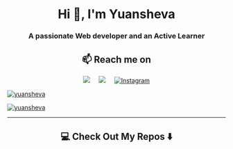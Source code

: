<h1 align="center">Hi 👋, I'm Yuansheva </h1>
<h3 align="center">A passionate Web developer and an Active Learner</h3>

<h2  align="center">📫 Reach me on</h2>
<p align="center">
  <a target="_blank" href="https://www.linkedin.com/in/yuansheva"><img src="https://img.shields.io/badge/linkedin-%230077B5.svg?&style=for-the-badge&logo=linkedin&logoColor=white" /></a>&nbsp;&nbsp;&nbsp;&nbsp;
  <a target="_blank" href="mailto:yuansheva20@gmail.com?subject=Hello%20Yuansheva,%20From%20Github"><img src="https://img.shields.io/badge/gmail-%23D14836.svg?&style=for-the-badge&logo=gmail&logoColor=white" /></a>&nbsp;&nbsp;&nbsp;&nbsp;
  <a target="_blank" href="https://www.instagram.com/yuansheva">
    <img src="https://img.shields.io/badge/Instagram-%231DA1F2.svg?style=for-the-badge&logo=Instagram&logoColor=white" alt="Instagram">
  </a> 
</p>
<p align="left"> <a href="https://holopin.io/@yuansheva"><img src="https://holopin.io/api/user/board?user=yuansheva" alt="yuansheva" /></a> </p>

<p align="left"> <a href="https://github.com/ryo-ma/github-profile-trophy"><img src="https://github-profile-trophy.vercel.app/?username=yuansheva&theme=juicyfresh&column=-1" alt="yuansheva" /></a> </p>


<hr>

<h2  align="center">💻 Check Out My Repos ⬇️ </h2>
